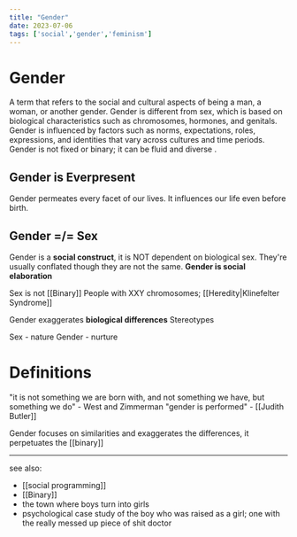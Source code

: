 ```yaml
---
title: "Gender"
date: 2023-07-06
tags: ['social','gender','feminism']
---
```


# Gender
A term that refers to the social and cultural aspects of being a man, a woman, or another gender. Gender is different from sex, which is based on biological characteristics such as chromosomes, hormones, and genitals. Gender is influenced by factors such as norms, expectations, roles, expressions, and identities that vary across cultures and time periods. Gender is not fixed or binary; it can be fluid and diverse .

## Gender is Everpresent
Gender permeates every facet of our lives. It influences our life even before birth. 

## Gender =/= Sex
Gender is a **social construct**, it is NOT dependent on biological sex.
They're usually conflated though they are not the same. 
**Gender is social elaboration**

Sex is not [[Binary]]
People with XXY chromosomes; [[Heredity|Klinefelter Syndrome]] 

Gender exaggerates **biological differences**
Stereotypes

Sex - nature
Gender - nurture 


# Definitions
"it is not something we are born with, and not something we have, but something we do"  - West and Zimmerman
"gender is performed" - [[Judith Butler]]

Gender focuses on similarities and exaggerates the differences, it perpetuates the [[binary]]


---
see also:
- [[social programming]]
- [[Binary]]
- the town where boys turn into girls 
- psychological case study of the boy who was raised as a girl; one with the really messed up piece of shit doctor 